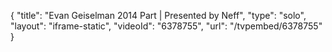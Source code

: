 {
    "title": "Evan Geiselman 2014 Part | Presented by Neff",
    "type": "solo",
    "layout": "iframe-static",
    "videoId": "6378755",
    "url": "\/tvpembed\/6378755"
}
